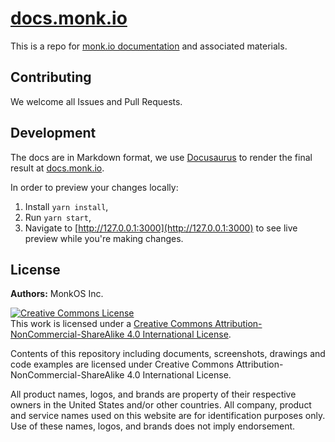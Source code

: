 # [docs.monk.io](https://docs.monk.io)

This is a repo for [monk.io documentation](https://docs.monk.io) and associated materials.

## Contributing

We welcome all Issues and Pull Requests.

## Development

The docs are in Markdown format, we use [Docusaurus](https://docusaurus.io/docs) to render the final result at [docs.monk.io](https://docs.monk.io).

In order to preview your changes locally:

1. Install `yarn install`,
2. Run `yarn start`,
3. Navigate to [http://127.0.0.1:3000](http://127.0.0.1:3000) to see live preview while you're making changes.

## License

**Authors:** MonkOS Inc.

<a rel="license" href="http://creativecommons.org/licenses/by-nc-sa/4.0/"><img alt="Creative Commons License" style="border-width:0" src="https://i.creativecommons.org/l/by-nc-sa/4.0/88x31.png" /></a><br />This work is licensed under a <a rel="license" href="http://creativecommons.org/licenses/by-nc-sa/4.0/">Creative Commons Attribution-NonCommercial-ShareAlike 4.0 International License</a>.

Contents of this repository including documents, screenshots, drawings and code examples are licensed under Creative Commons Attribution-NonCommercial-ShareAlike 4.0 International License.

All product names, logos, and brands are property of their respective owners in the United States and/or other countries. All company, product and service names used on this website are for identification purposes only. Use of these names, logos, and brands does not imply endorsement.
